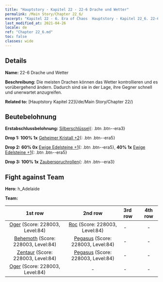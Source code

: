 ```yaml
---
title: "Hauptstory - Kapitel 22 - 22-6 Drache und Wetter"
permalink: /Main Story/Chapter 22_6/
excerpt: "Kapitel 22 - 6. Era of Chaos  Hauptstory - Kapitel 22_6. 22-6 Drache und Wetter"
last_modified_at: 2021-04-26
locale: de
ref: "Chapter 22_6.md"
toc: false
classes: wide
---
```


## Details

 **Name:** 22-6 Drache und Wetter

 **Beschreibung:** Die meisten Drachen können das Wetter kontrollieren und es vorübergehend ändern. Dadurch sind sie in der Lage, ihre Gegner schnell und unerwartet anzugreifen.

 **Related to:** [Hauptstory Kapitel 22](/de/Main Story/Chapter 22/)

## Beutebelohnung

 **Erstabschlussbelohnung:** [Silberschlüssel](/ItemsDE/con_693/){: .btn .btn--era3}

 **Drop 1:** **100% 1x** [Geheimer Kristall +2](/ItemsDE/mat_80/){: .btn .btn--era5}

 **Drop 2:** **60% 0x** [Ewige Edelsteine +1](/ItemsDE/mat_72/){: .btn .btn--era5}, **40% 1x** [Ewige Edelsteine +1](/ItemsDE/mat_72/){: .btn .btn--era5}

 **Drop 3:** **100% 1x** [Zauberspruchrollen](/ItemsDE/con_694/){: .btn .btn--era3}


## Fight against Team
 **Hero:** h_Adelaide

 **Team:**


  | 1st row | 2nd row | 3rd row | 4th row |
  |:----:|:----:|:----|:----:|
  | [Oger](/de/units/Ogre/) (Score: 228003, Level:84)  | [Roc](/de/units/Roc/) (Score: 228003, Level:84)  | - | - |
  | [Behemoth](/de/units/Behemoth/) (Score: 228003, Level:84)  | [Pegasus](/de/units/Pegasus/) (Score: 228003, Level:84)  | - | - |
  | [Zentaur](/de/units/Centaur/) (Score: 228003, Level:84)  | [Pegasus](/de/units/Pegasus/) (Score: 228003, Level:84)  | - | - |
  | [Oger](/de/units/Ogre/) (Score: 228003, Level:84)  | - | - | - |



